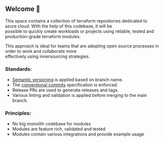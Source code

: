 ## Welcome 👋
This space contains a collection of terraform repositories dedicated to azure cloud. With the help of this codebase, it will be  
possible to quickly create workloads or projects using reliable, tested and production-grade terraform modules.

This approach is ideal for teams that are adopting open source processes in order to work and collaborate more  
effectively using innersourcing strategies.

### Standards:

* [Semantic versioning](https://semver.org/) is applied based on branch name.
* The [conventional commits](https://www.conventionalcommits.org/en/v1.0.0/) specification is enforced.
* Release PRs are used to generate releases and tags.
* Various linting and validation is applied before merging to the main branch.

### Principles:

* No big monolith codebase for modules
* Modules are feature rich, validated and tested
* Modules contain various integrations and provide example usage